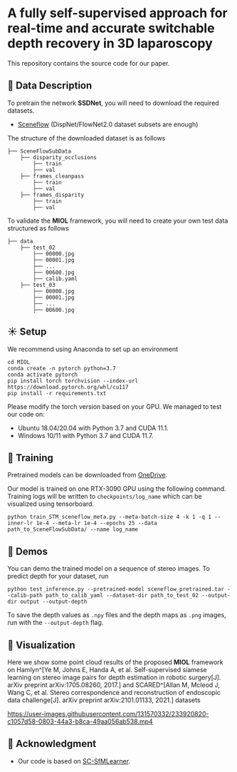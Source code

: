 # A fully self-supervised approach for real-time and accurate switchable depth recovery in 3D laparoscopy

This repository contains the source code for our paper.

## :floppy_disk: Data Description

To pretrain the network **SSDNet**, you will need to download the required datasets. 
* [Sceneflow](https://lmb.informatik.uni-freiburg.de/resources/datasets/SceneFlowDatasets.en.html) (DispNet/FlowNet2.0 dataset subsets are enough)

The structure of the downloaded dataset is as follows

```Shell
├── SceneFlowSubData
    ├── disparity_occlusions
        ├── train
        ├── val
    ├── frames_cleanpass
        ├── train
        ├── val
    ├── frames_disparity
        ├── train
        ├── val
```

To validate the **MIOL** framework, you will need to create your own test data structured as follows
```Shell
├── data
    ├── test_02
        ├── 00000.jpg
        ├── 00001.jpg
        ├── ...
        ├── 00600.jpg
        ├── calib.yaml
    ├── test_03
        ├── 00000.jpg
        ├── 00001.jpg
        ├── ...
        ├── 00600.jpg
```

## :sunny: Setup
We recommend using Anaconda to set up an environment
```Shell
cd MIOL
conda create -n pytorch python=3.7
conda activate pytorch
pip install torch torchvision --index-url https://download.pytorch.org/whl/cu117
pip install -r requirements.txt
```
Please modify the torch version based on your GPU. We managed to test our code on:
- Ubuntu 18.04/20.04 with Python 3.7 and CUDA 11.1.
- Windows 10/11 with Python 3.7 and CUDA 11.7.

## :bicyclist: Training

Pretrained models can be downloaded from [OneDrive](https://mailhfuteducn-my.sharepoint.com/:u:/g/personal/zjylearn_mail_hfut_edu_cn/Ecpdt7UQHWFOue7sr1QX7PoBQFYSESp2qO80VYDtubUN_g?e=T36W1c).

Our model is trained on one RTX-3090 GPU using the following command. Training logs will be written to `checkpoints/log_name` which can be visualized using tensorboard.


```Shell
python train_STM_sceneflow_meta.py --meta-batch-size 4 -k 1 -q 1 --inner-lr 1e-4 --meta-lr 1e-4 --epochs 25 --data path_to_SceneFlowSubData/ --name log_name
```

## :movie_camera: Demos

You can demo the trained model on a sequence of stereo images. To predict depth for your dataset, run
```Shell
python test_inference.py --pretrained-model sceneflow_pretrained.tar --calib-path path_to_calib_yaml --dataset-dir path_to_test_02 --output-dir output --output-depth
```
To save the depth values as `.npy` files and the depth maps as `.png` images, run with the `--output-depth` flag. 

## :candy: Visualization
Here we show some point cloud results of the proposed **MIOL** framework on Hamlyn^[Ye M, Johns E, Handa A, et al. Self-supervised siamese learning on stereo image pairs for depth estimation in robotic surgery[J]. arXiv preprint arXiv:1705.08260, 2017.] and SCARED^[Allan M, Mcleod J, Wang C, et al. Stereo correspondence and reconstruction of endoscopic data challenge[J]. arXiv preprint arXiv:2101.01133, 2021.] datasets


https://user-images.githubusercontent.com/131570332/233920820-c1057d58-0803-44a3-b8ca-49aa056ab538.mp4


## :rose: Acknowledgment
- Our code is based on [SC-SfMLearner](https://github.com/JiawangBian/SC-SfMLearner-Release).
